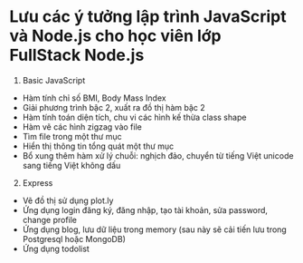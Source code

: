 # Lưu các ý tưởng lập trình JavaScript và Node.js cho học viên lớp FullStack Node.js

1. Basic JavaScript
- Hàm tính chỉ số BMI, Body Mass Index
- Giải phương trình bậc 2, xuất ra đồ thị hàm bậc 2
- Hàm tính toán diện tích, chu vi các hình kế thừa class shape
- Hàm vẽ các hình zigzag vào file
- Tìm file trong một thư mục
- Hiển thị thông tin tổng quát một thư mục
- Bổ xung thêm hàm xử lý chuỗi: nghịch đảo, chuyển từ tiếng Việt unicode sang tiếng Việt không dấu 


2. Express
- Vẽ đồ thị sử dụng plot.ly
- Ứng dụng login đăng ký, đăng nhập, tạo tài khoản, sửa password, change profile
- Ứng dụng blog, lưu dữ liệu trong memory (sau này sẽ cải tiến lưu trong Postgresql hoặc MongoDB)
- Ứng dụng todolist



